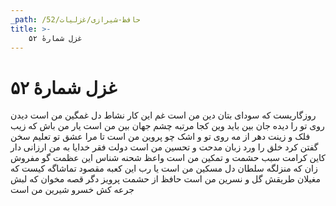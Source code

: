 ```yaml
---
_path: /حافظ-شیرازی/غزلیات/52
title: >-
    غزل شمارهٔ ۵۲
---
```

# غزل شمارهٔ ۵۲

روزگاریست که سودای بتان دین من است
غم این کار نشاط دل غمگین من است
دیدن روی تو را دیده جان بین باید
وین کجا مرتبه چشم جهان بین من است
یار من باش که زیب فلک و زینت دهر
از مه روی تو و اشک چو پروین من است
تا مرا عشق تو تعلیم سخن گفتن کرد
خلق را ورد زبان مدحت و تحسین من است
دولت فقر خدایا به من ارزانی دار
کاین کرامت سبب حشمت و تمکین من است
واعظ شحنه شناس این عظمت گو مفروش
زان که منزلگه سلطان دل مسکین من است
یا رب این کعبه مقصود تماشاگه کیست
که مغیلان طریقش گل و نسرین من است
حافظ از حشمت پرویز دگر قصه مخوان
که لبش جرعه کش خسرو شیرین من است
